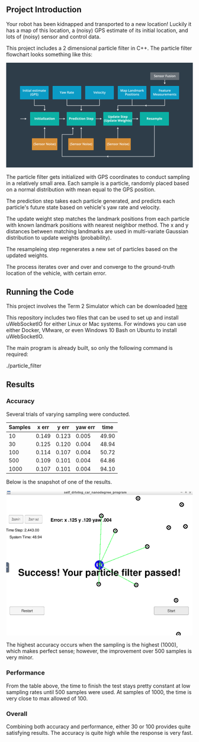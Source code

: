 ## Project Introduction
Your robot has been kidnapped and transported to a new location! Luckily it has a map of this location, a (noisy) GPS estimate of its initial location, and lots of (noisy) sensor and control data.

This project includes a 2 dimensional particle filter in C++.  The particle filter flowchart looks something like this:

![flowchart](img/flowchart.png)

The particle filter gets initialized with GPS coordinates to conduct sampling in a relatively small area.  Each sample is a particle, randomly placed based on a normal distribution with mean equal to the GPS position.

The prediction step takes each particle generated, and predicts each particle's future state based on vehicle's yaw rate and velocity.

The update weight step matches the landmark positions from each particle with known landmark positions with nearest neighbor method.  The x and y distances between matching landmarks are used in multi-variate Gaussian distribution to update weights (probability).

The resampleing step regenerates a new set of particles based on the updated weights.

The process iterates over and over and converge to the ground-truth location of the vehicle, with certain error.

## Running the Code
This project involves the Term 2 Simulator which can be downloaded [here](https://github.com/udacity/self-driving-car-sim/releases)

This repository includes two files that can be used to set up and install uWebSocketIO for either Linux or Mac systems. For windows you can use either Docker, VMware, or even Windows 10 Bash on Ubuntu to install uWebSocketIO.

The main program is already built, so only the following command is required:

./particle_filter

## Results
### Accuracy
Several trials of varying sampling were conducted.

| Samples |  x err |  y err | yaw err|  time  |
| ------- | ------ | ------ | ------ | ------ |
|   10    |  0.149 |  0.123 |  0.005 |  49.90 |
|   30    |  0.125 |  0.120 |  0.004 |  48.94 |
|  100    |  0.114 |  0.107 |  0.004 |  50.72 |
|  500    |  0.109 |  0.101 |  0.004 |  64.86 |
| 1000    |  0.107 |  0.101 |  0.004 |  94.10 |

Below is the snapshot of one of the results.

![result](img/30samples.png)

The highest accuracy occurs when the sampling is the highest (1000), which makes perfect sense; however, the improvement over 500 samples is very minor.

### Performance
From the table above, the time to finish the test stays pretty constant at low sampling rates until 500 samples were used.  At samples of 1000, the time is very close to max allowed of 100.

### Overall
Combining both accuracy and performance, either 30 or 100 provides quite satisfying results.  The accuracy is quite high while the response is very fast.

